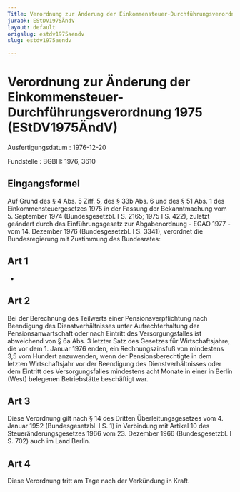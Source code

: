 ```yaml
---
Title: Verordnung zur Änderung der Einkommensteuer-Durchführungsverordnung 1975
jurabk: EStDV1975ÄndV
layout: default
origslug: estdv1975aendv
slug: estdv1975aendv

---
```


# Verordnung zur Änderung der Einkommensteuer-Durchführungsverordnung 1975 (EStDV1975ÄndV)

Ausfertigungsdatum
:   1976-12-20

Fundstelle
:   BGBl I: 1976, 3610



## Eingangsformel

Auf Grund des § 4 Abs. 5 Ziff. 5, des § 33b Abs. 6 und des § 51 Abs. 1
des Einkommensteuergesetzes 1975 in der Fassung der Bekanntmachung vom
5\. September 1974 (Bundesgesetzbl. I S. 2165; 1975 I S. 422), zuletzt
geändert durch das Einführungsgesetz zur Abgabenordnung - EGAO 1977 -
vom 14. Dezember 1976 (Bundesgesetzbl. I S. 3341), verordnet die
Bundesregierung mit Zustimmung des Bundesrates:


## Art 1

-


## Art 2

Bei der Berechnung des Teilwerts einer Pensionsverpflichtung nach
Beendigung des Dienstverhältnisses unter Aufrechterhaltung der
Pensionsanwartschaft oder nach Eintritt des Versorgungsfalles ist
abweichend von § 6a Abs. 3 letzter Satz des Gesetzes für
Wirtschaftsjahre, die vor dem 1. Januar 1976 enden, ein
Rechnungszinsfuß von mindestens 3,5 vom Hundert anzuwenden, wenn der
Pensionsberechtigte in dem letzten Wirtschaftsjahr vor der Beendigung
des Dienstverhältnisses oder dem Eintritt des Versorgungsfalles
mindestens acht Monate in einer in Berlin (West) belegenen
Betriebstätte beschäftigt war.


## Art 3

Diese Verordnung gilt nach § 14 des Dritten Überleitungsgesetzes vom
4\. Januar 1952 (Bundesgesetzbl. I S. 1) in Verbindung mit Artikel 10
des Steueränderungsgesetzes 1966 vom 23. Dezember 1966
(Bundesgesetzbl. I S. 702) auch im Land Berlin.


## Art 4

Diese Verordnung tritt am Tage nach der Verkündung in Kraft.

